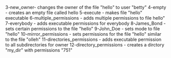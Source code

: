 3-new_owner- changes the owner of the file "hello" to user "betty"
4-empty - creates an empty file called hello
5-execute - makes file "hello" executable
6-multiple_permissions - adds multiple permissions to file hello"
7-everybody - adds executable permissions for everybody
8-James_Bond - sets certain permissions to the file "hello"
9-John_Doe - sets mode to file "hello"
10-mirror_permissions - sets permissions for the file "hello" similar to the file "olleh"
11-directories_permissions - adds executable permission to all subdirectories for owner
12-directory_permissions - creates a dirctory "my_dir" with permissions "751"
